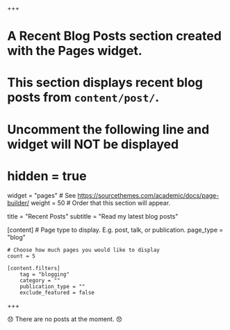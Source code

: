 +++
# A Recent Blog Posts section created with the Pages widget.
# This section displays recent blog posts from `content/post/`.

# Uncomment the following line and widget will NOT be displayed
# hidden = true

widget = "pages"  # See https://sourcethemes.com/academic/docs/page-builder/
weight = 50  # Order that this section will appear.

title = "Recent Posts"
subtitle = "Read my latest blog posts"

[content]
	# Page type to display. E.g. post, talk, or publication.
	page_type = "blog"

	# Choose how much pages you would like to display
	count = 5

	[content.filters]
		tag = "blogging"
		category = ""
		publication_type = ""
		exclude_featured = false
+++

:disappointed: There are no posts at the moment. :disappointed: